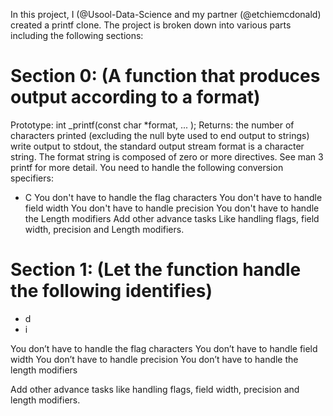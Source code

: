 In this project, I (@Usool-Data-Science and my partner (@etchiemcdonald) created a printf clone. The project is broken down into various parts including the following sections:

Section 0: (A function that produces output according to a format)
==================================================================
Prototype: int _printf(const char *format, ... );
Returns: the number of characters printed (excluding the null byte used to end output to strings)
write output to stdout, the standard output stream
format is a character string. The format string is composed of zero or more directives. See man 3 printf for more detail. You need to handle the following conversion specifiers:
- C
You don't have to handle the flag characters
You don't have to handle field width
You don't have to handle precision
You don't have to handle the Length modifiers
Add other advance tasks Like handling flags, field width, precision and Length modifiers.

Section 1: (Let the function handle the following identifies)
=============================================================
- d
- i

You don’t have to handle the flag characters
You don’t have to handle field width
You don’t have to handle precision
You don’t have to handle the length modifiers

Add other advance tasks like handling flags, field width, precision and length modifiers.

